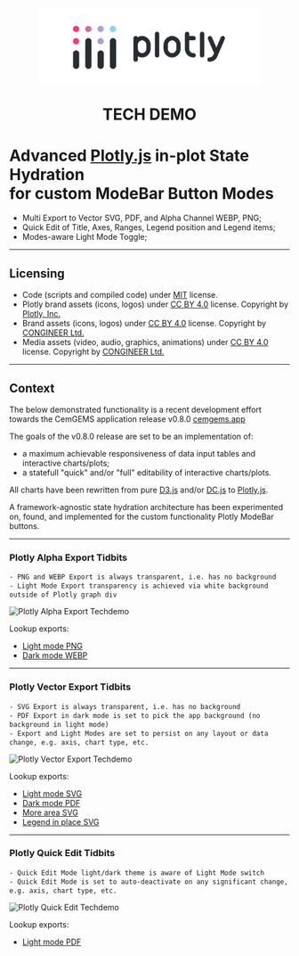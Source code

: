 <!-- markdownlint-disable MD033 MD041 -->

<div align="center">
  <a href="https://plotly.com/graphing-libraries/">
    <picture>
      <source width="400px" media="(prefers-color-scheme: light)"
        srcset="assets/plotly_logo/plotly_logo_light_mode.png">
      <source width="400px" media="(prefers-color-scheme: dark)"
        srcset="assets/plotly_logo/plotly_logo_dark_mode.png">
      <img width="400px" alt="Shows Plotly logo in light mode"
        src="https://raw.githubusercontent.com/congineer/plotly-export-and-quick-edit-techdemo/master/assets/plotly_logo/plotly_logo_light_mode.png"
      >
    </picture>
  </a>
</div>

<h1 align="center">TECH DEMO</h1>

# Advanced [Plotly.js](https://plotly.com/javascript/) in-plot State Hydration <br> for custom ModeBar Button Modes

- Multi Export to Vector SVG, PDF, and Alpha Channel WEBP, PNG;
- Quick Edit of Title, Axes, Ranges, Legend position and Legend items;
- Modes-aware Light Mode Toggle;

---

## Licensing

- Code (scripts and compiled code) under [MIT](LICENSE) license.
- Plotly brand assets (icons, logos) under [CC BY 4.0](https://creativecommons.org/licenses/by/4.0/) license. Copyright by [Plotly, Inc.](https://plotly.com)
- Brand assets (icons, logos) under [CC BY 4.0](https://creativecommons.org/licenses/by/4.0/) license. Copyright by [CONGINEER Ltd.](https://congineer.com)
- Media assets (video, audio, graphics, animations) under [CC BY 4.0](https://creativecommons.org/licenses/by/4.0/) license. Copyright by [CONGINEER Ltd.](https://congineer.com)

---

## Context

The below demonstrated functionality is a recent development effort towards the CemGEMS application release v0.8.0 [cemgems.app](https://cemgems.app)

The goals of the v0.8.0 release are set to be an implementation of:

- a maximum achievable responsiveness of data input tables and interactive charts/plots;
- a statefull "quick" and/or "full" editability of interactive charts/plots.

All charts have been rewritten from pure [D3.js](https://github.com/d3/d3) and/or [DC.js](https://github.com/dc-js/dc.js) to [Plotly.js](https://github.com/plotly/plotly.js/).

A framework-agnostic state hydration architecture has been experimented on, found, and implemented for the custom functionality Plotly ModeBar buttons.

---

### Plotly Alpha Export Tidbits

    - PNG and WEBP Export is always transparent, i.e. has no background
    - Light Mode Export transparency is achieved via white background outside of Plotly graph div

![Plotly Alpha Export Techdemo](assets/plotly_export_to_alpha/Plotly_demo_alpha_export_Recording_2023-05-08_at_19.04.40.gif)

Lookup exports:

- [Light mode PNG](assets/plotly_export_to_alpha/CemGEMS_PlotView_CEM-IV-A_min_4a_Hydration-MPK_Time-log_tlog__default_Time-log_Aqueous-totals_CompositeLines_lightMode_1938x1400px.png)
- [Dark mode WEBP](assets/plotly_export_to_alpha/CemGEMS_PlotView_CEM-IV-A_min_4a_Hydration-MPK_Time-log_tlog__default_Time-log_Aqueous-totals_CompositeLines_darkMode_1938x1400px.webp)

---

### Plotly Vector Export Tidbits

    - SVG Export is always transparent, i.e. has no background
    - PDF Export in dark mode is set to pick the app background (no background in light mode)
    - Export and Light Modes are set to persist on any layout or data change, e.g. axis, chart type, etc.

![Plotly Vector Export Techdemo](assets/plotly_export_to_vector/Plotly_demo_vector_export_Recording_2023-05-06_at_17.36.49.gif)

Lookup exports:

- [Light mode SVG](assets/plotly_export_to_vector/CemGEMS_PlotView_CEM-IV-A_min_4a_Ingress_Add-Salts_carbonation__default_Lead-linear_Masses_StackedAreas_lightMode_1938x1400px.svg)
- [Dark mode PDF](assets/plotly_export_to_vector/CemGEMS_PlotView_CEM-IV-A_min_4a_Ingress_Add-Salts_carbonation__default_Lead-linear_Masses_StackedAreas_darkMode_678x490px.pdf)
- [More area SVG](assets/plotly_export_to_vector/_more_of_light_mode/CemGEMS_PlotView_CEM-IV-A_min_4a_Leaching_Add-Water_lwater__default_Lead-linear_Aqueous-totals_CompositeLines_lightMode_1938x1400px.svg)
- [Legend in place SVG](assets/plotly_export_to_vector/_more_of_light_mode/CemGEMS_PlotView_CEM-IV-A_min_4a_Hydration-MPK_Time-log_tlog__default_Time-log_Volumes_StackedAreas_lightMode_1950x1400px.svg)

---

### Plotly Quick Edit Tidbits

    - Quick Edit Mode light/dark theme is aware of Light Mode switch
    - Quick Edit Mode is set to auto-deactivate on any significant change, e.g. axis, chart type, etc.

![Plotly Quick Edit Techdemo](assets/plotly_quick_edit/Plotly_demo_quick_edit_Recording_2023-05-08_at_19.22.55.gif)

Lookup exports:

- [Light mode PDF](assets/plotly_quick_edit/CemGEMS_PlotView_CEM-IV-A_min_4a_Leaching_Add-Water_lwater__default_Lead-log_Volumes_StackedAreas_lightMode_678x490px.pdf)
